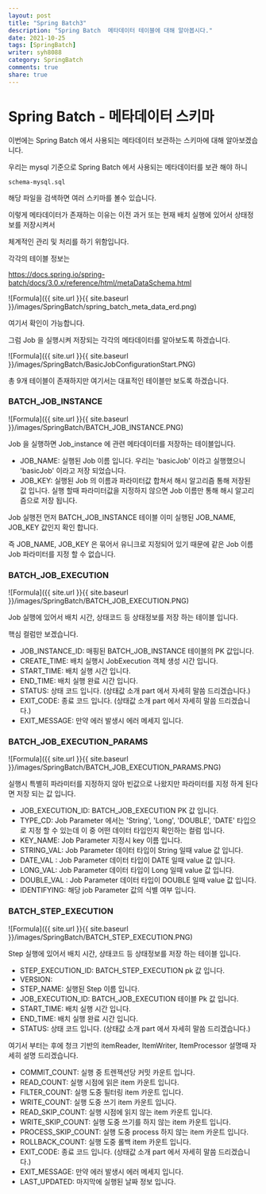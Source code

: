 ```yaml
---
layout: post
title: "Spring Batch3"
description: "Spring Batch  메타데이터 테이블에 대해 알아봅시다."
date: 2021-10-25
tags: [SpringBatch]
writer: syh8088
category: SpringBatch
comments: true
share: true
---
```


# Spring Batch - 메타데이터 스키마

이번에는 Spring Batch 에서 사용되는 메타데이터 보관하는 스키마에 대해 알아보겠습니다.

우리는 mysql 기준으로 Spring Batch 에서 사용되는 메타데이터를 보관 해야 하니

``schema-mysql.sql``

해당 파일을 검색하면 여러 스키마를 볼수 있습니다.

이렇게 메타데이터가 존재하는 이유는 이전 과거 또는 현재 배치 실행에 있어서 상태정보를 저장시켜서 

체계적인 관리 및 처리를 하기 위함입니다.


각각의 테이블 정보는 

https://docs.spring.io/spring-batch/docs/3.0.x/reference/html/metaDataSchema.html

![Formula]({{ site.url }}{{ site.baseurl }}/images/SpringBatch/spring_batch_meta_data_erd.png)

여기서 확인이 가능합니다.

그럼 Job 을 실행시켜 저장되는 각각의 메타데이터를 알아보도록 하겠습니다.

![Formula]({{ site.url }}{{ site.baseurl }}/images/SpringBatch/BasicJobConfigurationStart.PNG)

총 9개 테이블이 존재하지만 여기서는 대표적인 테이블만 보도록 하겠습니다.


### BATCH_JOB_INSTANCE

![Formula]({{ site.url }}{{ site.baseurl }}/images/SpringBatch/BATCH_JOB_INSTANCE.PNG)

Job 을 실행하면 Job_instance 에 관련 메타데이터를 저장하는 테이블입니다.
* JOB_NAME: 실행된 Job 이름 입니다. 우리는 'basicJob' 이라고 실행했으니 'basicJob' 이라고 저장 되었습니다.
* JOB_KEY: 실행된 Job 의 이름과 파라미터값 합쳐서 해시 알고리즘 통해 저장된 값 입니다. 실행 할때 파라미터값을 지정하지 않으면 Job 이름만 통해 해시 알고리즘으로 저장 됩니다.

Job 실행전 먼저 BATCH_JOB_INSTANCE 테이블 이미 실행된 JOB_NAME, JOB_KEY 값인지 확인 합니다.

즉 JOB_NAME, JOB_KEY 은 묶어서 유니크로 지정되어 있기 때문에 같은 Job 이름 Job 파라미터를 지정 할 수 없습니다.


### BATCH_JOB_EXECUTION

![Formula]({{ site.url }}{{ site.baseurl }}/images/SpringBatch/BATCH_JOB_EXECUTION.PNG)

Job 실행에 있어서 배치 시간, 상태코드 등 상태정보를 저장 하는 테이블 입니다.

핵심 컬럼만 보겠습니다.
* JOB_INSTANCE_ID: 매핑된 BATCH_JOB_INSTANCE 테이블의 PK 값입니다.
* CREATE_TIME: 배치 실행시 JobExecution 객체 생성 시간 입니다.
* START_TIME: 배치 실행 시간 입니다.
* END_TIME: 배치 실행 완료 시간 입니다.
* STATUS: 상태 코드 입니다. (상태값 소개 part 에서 자세히 말씀 드리겠습니다.)
* EXIT_CODE: 종료 코드 입니다. (상태값 소개 part 에서 자세히 말씀 드리겠습니다.)
* EXIT_MESSAGE: 만약 에러 발생시 에러 메세지 입니다.


### BATCH_JOB_EXECUTION_PARAMS

![Formula]({{ site.url }}{{ site.baseurl }}/images/SpringBatch/BATCH_JOB_EXECUTION_PARAMS.PNG)

실행시 특별히 파라미터를 지정하지 않아 빈값으로 나왔지만 파라미터를 지정 하게 된다면 저장 되는 값 입니다.

* JOB_EXECUTION_ID: BATCH_JOB_EXECUTION PK 값 입니다.
* TYPE_CD: Job Parameter 에서는 'String', 'Long', 'DOUBLE', 'DATE' 타입으로 지정 할 수 있는데 이 중 어떤 데이터 타입인지 확인하는 컬럼 입니다.
* KEY_NAME: Job Parameter 지정시 key 이름 입니다.
* STRING_VAL: Job Parameter 데이터 타입이 String 일때 value 값 입니다.
* DATE_VAL : Job Parameter 데이터 타입이 DATE 일때 value 값 입니다.
* LONG_VAL: Job Parameter 데이터 타입이 Long 일때 value 값 입니다.
* DOUBLE_VAL : Job Parameter 데이터 타입이 DOUBLE 일때 value 값 입니다.
* IDENTIFYING: 해당 job Parameter 값의 식별 여부 입니다. 
	
### BATCH_STEP_EXECUTION

![Formula]({{ site.url }}{{ site.baseurl }}/images/SpringBatch/BATCH_STEP_EXECUTION.PNG)

Step 실행에 있어서 배치 시간, 상태코드 등 상태정보를 저장 하는 테이블 입니다.

* STEP_EXECUTION_ID: BATCH_STEP_EXECUTION pk 값 입니다.
* VERSION: 
* STEP_NAME: 실행된 Step 이름 입니다.
* JOB_EXECUTION_ID: BATCH_JOB_EXECUTION 테이블 Pk 값 입니다.
* START_TIME: 배치 실행 시간 입니다.
* END_TIME: 배치 실행 완료 시간 입니다.
* STATUS: 상태 코드 입니다. (상태값 소개 part 에서 자세히 말씀 드리겠습니다.)

여기서 부터는 후에 청크 기반의 itemReader, ItemWriter, ItemProcessor 설명때 자세히 설명 드리겠습니다.

* COMMIT_COUNT: 실행 중 트렌젝션당 커밋 카운트 입니다.
* READ_COUNT: 실행 시점에 읽은 item 카운트 입니다.
* FILTER_COUNT: 실행 도중 필터링 item 카운트 입니다.
* WRITE_COUNT: 실행 도중 쓰기 item 카운트 입니다.
* READ_SKIP_COUNT: 실행 시점에 읽지 않는 item 카운트 입니다.
* WRITE_SKIP_COUNT: 실행 도중 쓰기를 하지 않는 item 카운트 입니다.
* PROCESS_SKIP_COUNT: 실행 도중 process 하지 않는 item 카운트 입니다.
* ROLLBACK_COUNT: 실행 도중 롤백 item 카운트 입니다.
* EXIT_CODE: 종료 코드 입니다. (상태값 소개 part 에서 자세히 말씀 드리겠습니다.)
* EXIT_MESSAGE: 만약 에러 발생시 에러 메세지 입니다.
* LAST_UPDATED: 마지막에 실행된 날짜 정보 입니다.
